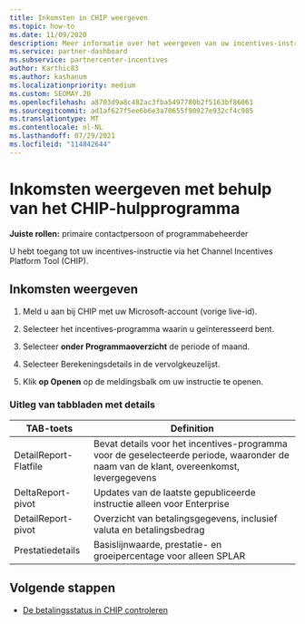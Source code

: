 ```yaml
---
title: Inkomsten in CHIP weergeven
ms.topic: how-to
ms.date: 11/09/2020
description: Meer informatie over het weergeven van uw incentives-instructie en inkomsten in het hulpprogramma CHIP (Channel Incentives Platform).
ms.service: partner-dashboard
ms.subservice: partnercenter-incentives
author: Karthic83
ms.author: kashanum
ms.localizationpriority: medium
ms.custom: SEOMAY.20
ms.openlocfilehash: a8703d9a8c482ac3fba5497780b2f5163bf86061
ms.sourcegitcommit: ad1af627f5ee6b6e3a70655f90927e932cf4c985
ms.translationtype: MT
ms.contentlocale: nl-NL
ms.lasthandoff: 07/29/2021
ms.locfileid: "114842644"
---
```

# <a name="view-earnings-using-the-chip-tool"></a>Inkomsten weergeven met behulp van het CHIP-hulpprogramma

**Juiste rollen:** primaire contactpersoon of programmabeheerder

U hebt toegang tot uw incentives-instructie via het Channel Incentives Platform Tool (CHIP).

## <a name="view-earnings"></a>Inkomsten weergeven

1. Meld u aan bij CHIP met uw Microsoft-account (vorige live-id).

2. Selecteer het incentives-programma waarin u geïnteresseerd bent.

3. Selecteer **onder Programmaoverzicht** de periode of maand. 
1. Selecteer Berekeningsdetails in de vervolgkeuzelijst.
1.  Klik **op Openen** op de meldingsbalk om uw instructie te openen.

### <a name="explanation-of-details-tabs"></a>Uitleg van tabbladen met details

|**TAB-toets**|**Definition**|
|-------------|--------------------------|
|DetailReport-Flatfile|Bevat details voor het incentives-programma voor de geselecteerde periode, waaronder de naam van de klant, overeenkomst, levergegevens|
|DeltaReport-pivot|Updates van de laatste gepubliceerde instructie alleen voor Enterprise|
|DetailReport-pivot|Overzicht van betalingsgegevens, inclusief valuta en betalingsbedrag|
|Prestatiedetails|Basislijnwaarde, prestatie- en groeipercentage voor alleen SPLAR|

## <a name="next-steps"></a>Volgende stappen

- [De betalingsstatus in CHIP controleren](chip-payment-status.md)